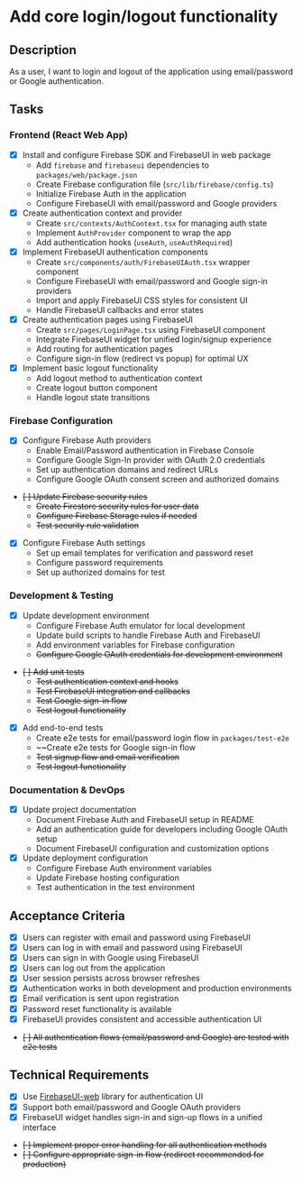 # Add core login/logout functionality

## Description
As a user, I want to login and logout of the application using email/password or Google authentication.

## Tasks

### Frontend (React Web App)
- [x] Install and configure Firebase SDK and FirebaseUI in web package
  - Add `firebase` and `firebaseui` dependencies to `packages/web/package.json`
  - Create Firebase configuration file (`src/lib/firebase/config.ts`)
  - Initialize Firebase Auth in the application
  - Configure FirebaseUI with email/password and Google providers
- [x] Create authentication context and provider
  - Create `src/contexts/AuthContext.tsx` for managing auth state
  - Implement `AuthProvider` component to wrap the app
  - Add authentication hooks (`useAuth`, `useAuthRequired`)
- [x] Implement FirebaseUI authentication components
  - Create `src/components/auth/FirebaseUIAuth.tsx` wrapper component
  - Configure FirebaseUI with email/password and Google sign-in providers
  - Import and apply FirebaseUI CSS styles for consistent UI
  - Handle FirebaseUI callbacks and error states
- [x] Create authentication pages using FirebaseUI
  - Create `src/pages/LoginPage.tsx` using FirebaseUI component
  - Integrate FirebaseUI widget for unified login/signup experience
  - Add routing for authentication pages
  - Configure sign-in flow (redirect vs popup) for optimal UX
- [x] Implement basic logout functionality
  - Add logout method to authentication context
  - Create logout button component
  - Handle logout state transitions

### Firebase Configuration
- [x] Configure Firebase Auth providers
  - Enable Email/Password authentication in Firebase Console
  - Configure Google Sign-In provider with OAuth 2.0 credentials
  - Set up authentication domains and redirect URLs
  - Configure Google OAuth consent screen and authorized domains
- ~~[ ] Update Firebase security rules~~
  - ~~Create Firestore security rules for user data~~
  - ~~Configure Firebase Storage rules if needed~~
  - ~~Test security rule validation~~
- [x] Configure Firebase Auth settings
  - Set up email templates for verification and password reset
  - Configure password requirements
  - Set up authorized domains for test

### Development & Testing
- [x] Update development environment
  - Configure Firebase Auth emulator for local development
  - Update build scripts to handle Firebase Auth and FirebaseUI
  - Add environment variables for Firebase configuration
  - ~~Configure Google OAuth credentials for development environment~~
- ~~[ ] Add unit tests~~
  - ~~Test authentication context and hooks~~
  - ~~Test FirebaseUI integration and callbacks~~
  - ~~Test Google sign-in flow~~
  - ~~Test logout functionality~~
- [x] Add end-to-end tests
  - Create e2e tests for email/password login flow in `packages/test-e2e`
  - ~~Create e2e tests for Google sign-in flow
  - ~~Test signup flow and email verification~~
  - ~~Test logout functionality~~

### Documentation & DevOps
- [x] Update project documentation
  - Document Firebase Auth and FirebaseUI setup in README
  - Add an authentication guide for developers including Google OAuth setup
  - Document FirebaseUI configuration and customization options
- [x] Update deployment configuration
  - Configure Firebase Auth environment variables
  - Update Firebase hosting configuration
  - Test authentication in the test environment

## Acceptance Criteria
- [x] Users can register with email and password using FirebaseUI
- [x] Users can log in with email and password using FirebaseUI
- [x] Users can sign in with Google using FirebaseUI
- [x] Users can log out from the application
- [x] User session persists across browser refreshes
- [x] Authentication works in both development and production environments
- [x] Email verification is sent upon registration
- [x] Password reset functionality is available
- [x] FirebaseUI provides consistent and accessible authentication UI
- ~~[ ] All authentication flows (email/password and Google) are tested with e2e tests~~

## Technical Requirements
- [x] Use [FirebaseUI-web](https://github.com/firebase/firebaseui-web) library for authentication UI
- [x] Support both email/password and Google OAuth providers
- [x] FirebaseUI widget handles sign-in and sign-up flows in a unified interface
- ~~[ ] Implement proper error handling for all authentication methods~~
- ~~[ ] Configure appropriate sign-in flow (redirect recommended for production)~~
